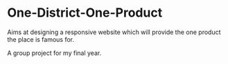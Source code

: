 # One-District-One-Product
Aims at designing a responsive website which will provide the one product the place is famous for.

A group project for my final year.
